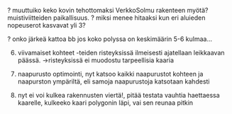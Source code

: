 ? muuttuiko keko kovin tehottomaksi VerkkoSolmu rakenteen myötä? muistiviitteiden paikallisuus.
? miksi menee hitaaksi kun eri aluieden nopeuserot kasvavat yli 3?

? onko järkeä kattoa bb jos koko polyssa on keskimäärin 5-6 kulmaa...


6. viivamaiset kohteet
-teiden risteyksissä ilmeisesti ajatellaan leikkaavan päässä. ->risteyksissä ei muodostu tarpeellisia kaaria


7. naapurusto optimointi, nyt katsoo kaikki naapurustot kohteen ja naapurston ympäriltä, eli samoja naapurustoja katsotaan kahdesti
8. nyt ei voi kulkea rakennusten viertä!, pitää testata vauhtia haettaessa kaarelle, kulkeeko kaari polygonin läpi, vai sen reunaa pitkin
